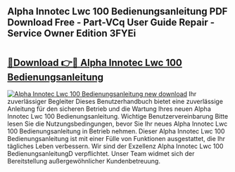 ## Alpha Innotec Lwc 100 Bedienungsanleitung PDF Download Free - Part-VCq User Guide Repair - Service Owner Edition 3FYEi

# <h2><a href="http://df4wip.blite.top/?on=Alpha+Innotec+Lwc+100+Bedienungsanleitung">🔗Download 👉🔴 Alpha Innotec Lwc 100 Bedienungsanleitung</a></h2>

[![Alpha Innotec Lwc 100 Bedienungsanleitung new download](https://i.imgur.com/lujVjoI.png)](http://df4wip.blite.top/?on=Alpha+Innotec+Lwc+100+Bedienungsanleitung)
Ihr zuverlässiger Begleiter Dieses Benutzerhandbuch bietet eine zuverlässige Anleitung für den sicheren Betrieb und die Wartung Ihres neuen Alpha Innotec Lwc 100 Bedienungsanleitung. Wichtige Benutzervereinbarung Bitte lesen Sie die Nutzungsbedingungen, bevor Sie Ihr neues Alpha Innotec Lwc 100 Bedienungsanleitung in Betrieb nehmen. Dieser Alpha Innotec Lwc 100 Bedienungsanleitung ist mit einer Fülle von Funktionen ausgestattet, die Ihr tägliches Leben verbessern. Wir sind der Exzellenz Alpha Innotec Lwc 100 BedienungsanleitungD verpflichtet. Unser Team widmet sich der Bereitstellung außergewöhnlicher Kundenbetreuung.
